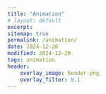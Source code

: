 ```yaml
---
title: "Animation"
# layout: default
excerpt: 
sitemap: true
permalink: /animation/
date: 2024-12-20
modified: 2024-12-20
tags: animation
header:
    overlay_image: header.png
    overlay_filter: 0.1 
---
```











